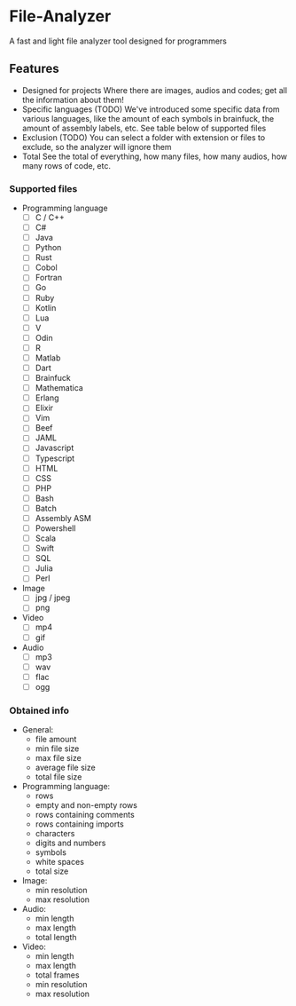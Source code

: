 # File-Analyzer
A fast and light file analyzer tool designed for programmers

## Features

- Designed for projects
    Where there are images, audios and codes; get all the information about them!
- Specific languages (TODO)
    We've introduced some specific data from various languages, like the amount
    of each symbols in brainfuck, the amount of assembly labels, etc.
    See table below of supported files
- Exclusion (TODO)
    You can select a folder with extension or files to exclude, so the analyzer will ignore them
- Total
    See the total of everything, how many files, how many audios, how many rows of code, etc.

### Supported files
- Programming language
    - [ ] C / C++
    - [ ] C#
    - [ ] Java
    - [ ] Python
    - [ ] Rust
    - [ ] Cobol
    - [ ] Fortran
    - [ ] Go
    - [ ] Ruby
    - [ ] Kotlin
    - [ ] Lua
    - [ ] V
    - [ ] Odin
    - [ ] R
    - [ ] Matlab
    - [ ] Dart
    - [ ] Brainfuck
    - [ ] Mathematica
    - [ ] Erlang
    - [ ] Elixir
    - [ ] Vim
    - [ ] Beef
    - [ ] JAML
    - [ ] Javascript
    - [ ] Typescript
    - [ ] HTML
    - [ ] CSS
    - [ ] PHP
    - [ ] Bash
    - [ ] Batch
    - [ ] Assembly ASM
    - [ ] Powershell
    - [ ] Scala
    - [ ] Swift
    - [ ] SQL
    - [ ] Julia
    - [ ] Perl
- Image
    - [ ] jpg / jpeg
    - [ ] png
- Video
    - [ ] mp4
    - [ ] gif
- Audio
    - [ ] mp3
    - [ ] wav
    - [ ] flac
    - [ ] ogg

### Obtained info

- General:
    - file amount
    - min file size
    - max file size
    - average file size
    - total file size
- Programming language:
    - rows
    - empty and non-empty rows
    - rows containing comments
    - rows containing imports
    - characters
    - digits and numbers
    - symbols
    - white spaces
    - total size
- Image:
    - min resolution
    - max resolution
- Audio:
    - min length
    - max length
    - total length
- Video:
    - min length
    - max length
    - total frames
    - min resolution
    - max resolution
